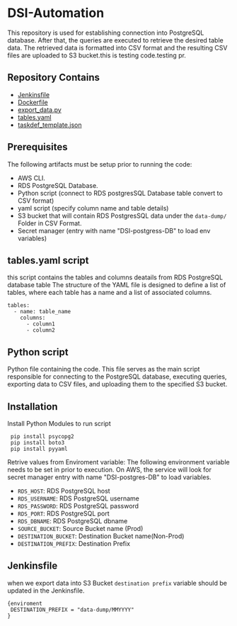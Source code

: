 # DSI-Automation

This repository is used for establishing connection into PostgreSQL database. After that, the queries are executed to retrieve the desired table data. The retrieved data is formatted into CSV format and the resulting CSV files are uploaded to S3 bucket.this is testing code.testing pr.

## Repository Contains

- [Jenkinsfile](#Jenkinsfile)
- [Dockerfile](#Dockerfile)
- [export_data.py](#export_data.py)
- [tables.yaml](#tables.yaml)
- [taskdef_template.json](#taskdef_template.json)

## Prerequisites

The following artifacts must be setup prior to running the code:

- AWS CLI.
- RDS PostgreSQL Database.
- Python script (connect to RDS postgresSQL Database table convert to CSV format)
- yaml script (specify column name and table details)
- S3 bucket that will contain RDS PostgresSQL data under the `data-dump/` Folder in CSV Format.
- Secret manager (entry with name "DSI-postgress-DB" to load env variables)

## tables.yaml script

this script contains the tables and columns deatails from RDS PostgreSQL database table The structure of the YAML file is designed to define a list of tables, where each table has a name and a list of associated columns.

```
tables:
  - name: table_name
    columns:
      - column1
      - column2
```

## Python script

Python file containing the code. This file serves as the main script responsible for connecting to the PostgreSQL database, executing queries, exporting data to CSV files, and uploading them to the specified S3 bucket.

## Installation

Install Python Modules to run script

```
 pip install psycopg2
 pip install boto3
 pip install pyyaml

```

Retrive values from Enviroment variable:
The following environment variable needs to be set in prior to execution. On AWS, the service will look for secret manager entry with name "DSI-postgres-DB" to load variables.

- `RDS_HOST`: RDS PostgreSQL host
- `RDS_USERNAME`: RDS PostgreSQL username
- `RDS_PASSWORD`: RDS PostgreSQL password
- `RDS_PORT`: RDS PostgreSQL port
- `RDS_DBNAME`: RDS PostgreSQL dbname
- `SOURCE_BUCKET`: Source Bucket name (Prod)
- `DESTINATION_BUCKET`: Destination Bucket name(Non-Prod)
- `DESTINATION_PREFIX`: Destination Prefix

## Jenkinsfile

when we export data into S3 Bucket `destination prefix` variable should be updated in the Jenkinsfile.

```
{enviroment
 DESTINATION_PREFIX = "data-dump/MMYYYY"
}
```
